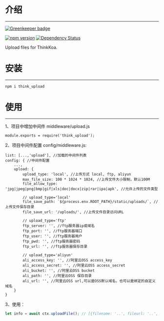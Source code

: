 # 介绍
-----

[![Greenkeeper badge](https://badges.greenkeeper.io/thinkkoa/think_upload.svg)](https://greenkeeper.io/)

[![npm version](https://badge.fury.io/js/think_upload.svg)](https://badge.fury.io/js/think_upload)
[![Dependency Status](https://david-dm.org/thinkkoa/think_upload.svg)](https://david-dm.org/thinkkoa/think_upload)

Upload files for ThinkKoa.

# 安装
-----

```
npm i think_upload
```

# 使用
-----

1、项目中增加中间件 middleware/upload.js
```
module.exports = require('think_upload');
```

2、项目中间件配置 config/middleware.js:
```
list: [...,'upload'], //加载的中间件列表
config: { //中间件配置
    ...,
    upload: {
        upload_type: 'local', //上传方式 local, ftp, aliyun
        max_file_size: 100 * 1024 * 1024, //上传文件大小限制，默认100M
        file_allow_type: 'jpg|jpeg|png|bmp|gif|xls|doc|docx|zip|rar|ipa|apk', //允许上传的文件类型

        // upload_type='local'
        file_save_path: `${process.env.ROOT_PATH}/static/uploads/`, //上传文件保存目录
        file_save_url: '/uploads/', //上传文件目录访问URL

        // upload_type='ftp'
        ftp_server: '', //ftp服务器ip或域名
        ftp_port: '', //ftp服务器端口
        ftp_user: '', //ftp服务器用户
        ftp_pwd: '', //ftp服务器密码
        ftp_url: '', //ftp服务器保存目录

        // upload_type='aliyun'
        ali_access_key: '', //阿里云OSS access_key
        ali_access_secret: '', //阿里云OSS access_secret
        ali_bucket: '', //阿里云OSS bucket
        ali_path: '', //阿里云OSS 保存目录
        ali_url: '', //阿里云OSS url,可以是OSS默认域名，也可以是绑定的自定义域名
    }
}
```

3、使用：

```js
let info = await ctx.uploadFile(); // [{filename: '..', fileurl: '..', filesize: 10}] or null
```